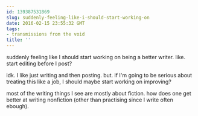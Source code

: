 ```yaml
---
id: 139387531869
slug: suddenly-feeling-like-i-should-start-working-on
date: 2016-02-15 23:55:32 GMT
tags:
- transmissions from the void
title: ''
---
```

suddenly feeling like I should start working on being a better writer. like. start editing before I post? 

idk. I like just writing and then posting. but. if I'm going to be serious about treating this like a job, I should maybe start working on improving? 

most of the writing things I see are mostly about fiction. how does one get better at writing nonfiction (other than practising since I write often ebough).